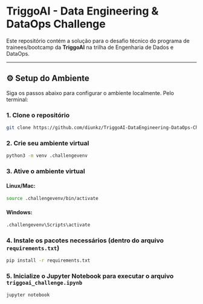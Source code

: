 # TriggoAI - Data Engineering & DataOps Challenge

Este repositório contém a solução para o desafio técnico do programa de trainees/bootcamp da **TriggoAI** na trilha de Engenharia de Dados e DataOps.

---

## ⚙️ Setup do Ambiente

Siga os passos abaixo para configurar o ambiente localmente. Pelo terminal:

### 1. Clone o repositório

```bash
git clone https://github.com/diunkz/TriggoAI-DataEngineering-DataOps-Challenge.git
```

### 2. Crie seu ambiente virtual

```bash
python3 -m venv .challengevenv
```

### 3. Ative o ambiente virtual

#### Linux/Mac:
```bash
source .challengevenv/bin/activate
```

#### Windows:
```bash
.challengevenv\Scripts\activate
```

### 4. Instale os pacotes necessários (dentro do arquivo `requirements.txt`)

```bash
pip install -r requirements.txt
```

### 5. Inicialize o Jupyter Notebook para executar o arquivo `triggoai_challenge.ipynb`

```bash
jupyter notebook
```

